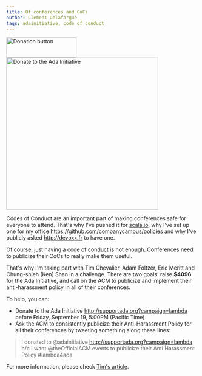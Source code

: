 ```yaml
---
title: Of conferences and CoCs
author: Clement Delafargue
tags: adainitiative, code of conduct
---
```


<p>
<a href="https://supportada.org/?campaign=lambda"><img src="https://adainitiative.org/wp-content/uploads/2014/08/donate_red_small.png" width="185" height="54" alt="Donation button" /></a><br />
<a href="https://supportada.org/?campaign=lambda"><img src="https://adainitiative.org/counters/2014counter-lambda.svg" width="400" alt="Donate to the Ada Initiative"></a>
</p>

Codes of Conduct are an important part of making conferences safe for everyone
to attend. That's why I've pushed it for
[scala.io](http://scala.io/code-of-conduct.html), why I've set up one for my
office <https://github.com/companycampus/policies> and why I've publicly asked
<http://devoxx.fr> to have one.

Of course, just having a code of conduct is not enough. Conferences need to
publicize their CoCs to really make them useful.

That's why I'm taking part with Tim Chevalier, Adam Foltzer, Eric Meritt and
Chung-shieh (Ken) Shan in a challenge. There are two goals: raise **$4096** for
the Ada Initiative, and call on the ACM to publicize and implement their
anti-harassment policy in all of their conferences.


To help, you can:

- Donate to the Ada Initiative <http://supportada.org?campaign=lambda> before
  Friday, September 19, 5:00PM (Pacific Time)
- Ask the ACM to consistently publicize their Anti-Harassment Policy for all
  their conferences by tweeting something along these lines: 


> I donated to @adainitiative http://supportada.org?campaign=lambda b/c I want @theOfficialACM events to publicize their Anti Harassment Policy #lambda4ada


For more information, please check [Tim's article](http://tim.dreamwidth.org/1856739.html).
